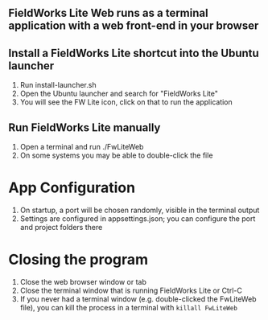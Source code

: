 ## FieldWorks Lite Web runs as a terminal application with a web front-end in your browser

## Install a FieldWorks Lite shortcut into the Ubuntu launcher

1. Run install-launcher.sh
2. Open the Ubuntu launcher and search for "FieldWorks Lite"
3. You will see the FW Lite icon, click on that to run the application

## Run FieldWorks Lite manually
1. Open a terminal and run ./FwLiteWeb
2. On some systems you may be able to double-click the file

# App Configuration
1. On startup, a port will be chosen randomly, visible in the terminal output
2. Settings are configured in appsettings.json; you can configure the port and project folders there

# Closing the program
1. Close the web browser window or tab
2. Close the terminal window that is running FieldWorks Lite or Ctrl-C
3. If you never had a terminal window (e.g. double-clicked the FwLiteWeb file), you can kill the process in a terminal with `killall FwLiteWeb`
